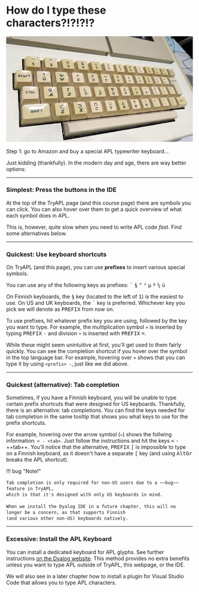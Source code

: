 # How do I type these characters?!?!?!?

![APL Keyboard](../assets/1_3_aplkeyboard.jpg)

Step 1: go to Amazon and buy a special APL typewriter keyboard...

Just kidding (thankfully).
In the modern day and age, there are way better options:

---

### Simplest: Press the buttons in the IDE

At the top of the TryAPL page (and this course page) there are symbols you can click.
You can also hover over them to get a quick overview of what each symbol does in APL.

This is, however, quite slow when you need to write APL code *fast*.
Find some alternatives below.

---

### Quickest: Use keyboard shortcuts

On TryAPL (and this page), you can use **prefixes** to insert various special symbols.

You can use any of the following keys as prefixes:
<kbd>`</kbd> <kbd>§</kbd> <kbd>°</kbd> <kbd>²</kbd> <kbd>µ</kbd> <kbd>º</kbd> <kbd>½</kbd> <kbd>ù</kbd>

On Finnish keyboards, the <kbd>§</kbd> key (located to the left of <kbd>1</kbd>) is the easiest to use.
On US and UK keyboards, the <kbd>`</kbd> key is preferred.
Whichever key you pick we will denote as <kbd>PREFIX</kbd> from now on.

To use prefixes, hit whatever prefix key you are using, followed by the key you want to type.
For example, the multiplication symbol `×` is inserted by typing <kbd>PREFIX</kbd> <kbd>-</kbd>
and division `÷` is inserted with <kbd>PREFIX</kbd> <kbd>=</kbd>.

While these might seem unintuitive at first, you'll get used to them fairly quickly.
You can see the completion shortcut if you hover over the symbol in the top language bar.
For example, hovering over `×` shows that you can type it by using `<prefix> -`, just like we did above. 

---

### Quickest (alternative): Tab completion

Sometimes, if you have a Finnish keyboard, you will be unable to type certain prefix shortcuts that were designed for US keyboards.
Thankfully, there is an alternative: tab completions.
You can find the keys needed for tab completion in the same tooltip that shows you what keys to use for the prefix shortcuts.

For example, hovering over the arrow symbol (`←`) shows the follwing information: `< - <tab>`.
Just follow the instructions and hit the keys <kbd><</kbd> <kbd>-</kbd> ++tab++.
You'll notice that the alternative, <kbd>PREFIX</kbd> <kbd>[</kbd> is impossible to type on a Finnish keyboard,
as it doesn't have a separate <kbd>[</kbd> key (and using <kbd>AltGr</kbd> breaks the APL shortcut).

!!! bug "Note!"

    Tab completion is only required for non-US users due to a ~~bug~~ feature in TryAPL,
    which is that it's designed with only US keyboards in mind.

    When we install the Dyalog IDE in a future chapter, this will no longer be a concern, as that supports Finnish
    (and various other non-US) keyboards natively.

---

### Excessive: Install the APL Keyboard

You can install a dedicated keyboard for APL glyphs.
See further instructions [on the Dyalog website](https://www.dyalog.com/apl-font-keyboard.htm).
This method provides no extra benefits unless you want to type APL outside of TryAPL, this webpage, or the IDE.

We will also see in a later chapter how to install a plugin for Visual Studio Code that allows you to type APL characters.
